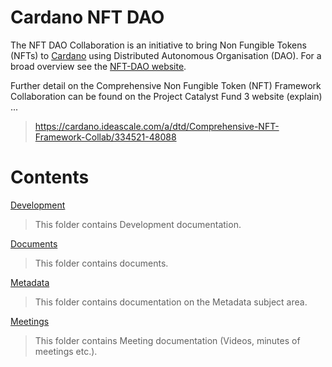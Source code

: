 
# Cardano NFT DAO

The NFT DAO Collaboration is an initiative to bring Non Fungible Tokens (NFTs) to [Cardano](https://cardano.org/) using Distributed Autonomous Organisation (DAO). For a broad overview see the [NFT-DAO website](https://nft-dao.org/).


Further detail on the Comprehensive Non Fungible Token (NFT) Framework Collaboration can be found on the Project Catalyst Fund 3 website (explain) ...

> https://cardano.ideascale.com/a/dtd/Comprehensive-NFT-Framework-Collab/334521-48088

# Contents

[Development](Development)
> This folder contains Development documentation.

[Documents](Documents)
> This folder contains documents.

[Metadata](Metadata)
> This folder contains documentation on the Metadata subject area.

[Meetings](Meetings)
> This folder contains Meeting documentation (Videos, minutes of meetings etc.).
